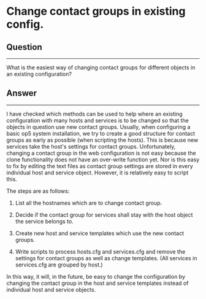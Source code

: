 # Change contact groups in existing config.

## Question

* * * * *

What is the easiest way of changing contact groups for different objects in an existing configuration?

## Answer

* * * * *

I have checked which methods can be used to help where an existing configuration with many hosts and services is to be changed so that the objects in question use new contact groups. Usually, when configuring a basic op5 system installation, we try to create a good structure for contact groups as early as possible (when scripting the hosts). This is because new services take the host's settings for contact groups. Unfortunately, changing a contact group in the web configuration is not easy because the clone functionality does not have an over-write function yet. Nor is this easy to fix by editing the text files as contact group settings are stored in every individual host and service object. However, it is relatively easy to script this.

The steps are as follows:

1. List all the hostnames which are to change contact group.

2. Decide if the contact group for services shall stay with the host object the service belongs to.

3. Create new host and service templates which use the new contact groups.

4. Write scripts to process hosts.cfg and services.cfg and remove the settings for contact groups as well as change templates. (All services in services.cfg are grouped by host.)

In this way, it will, in the future, be easy to change the configuration by changing the contact group in the host and service templates instead of individual host and service objects.

